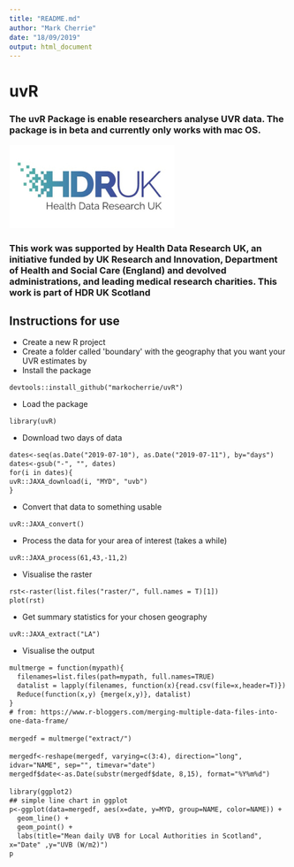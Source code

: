```yaml
---
title: "README.md"
author: "Mark Cherrie"
date: "18/09/2019"
output: html_document
---
```


# uvR

### The uvR Package is enable researchers analyse UVR data. The package is in beta and currently only works with mac OS.
 
![](logo/hdruk.jpg)

### This work was supported by Health Data Research UK, an initiative funded by UK Research and Innovation, Department of Health and Social Care (England) and devolved administrations, and leading medical research charities. This work is part of HDR UK Scotland


## Instructions for use

* Create a new R project 
* Create a folder called 'boundary' with the geography that you want your UVR estimates by
* Install the package

```{r install, include=F}
devtools::install_github("markocherrie/uvR")
```

* Load the package
```{r load, include=F}
library(uvR)
```

* Download two days of data
```{r download, include=F}
dates<-seq(as.Date("2019-07-10"), as.Date("2019-07-11"), by="days")
dates<-gsub("-", "", dates)
for(i in dates){
uvR::JAXA_download(i, "MYD", "uvb")
}
```

* Convert that data to something usable
```{r convert, include=F}
uvR::JAXA_convert()
```

* Process the data for your area of interest (takes a while)
```{r process, include=F}
uvR::JAXA_process(61,43,-11,2)
```

* Visualise the raster
```{r rstviz, include=F}
rst<-raster(list.files("raster/", full.names = T)[1])
plot(rst)
```

* Get summary statistics for your chosen geography
```{r extract, include=F}
uvR::JAXA_extract("LA")
```

* Visualise the output

```{r summaryvisualise, include=F}
multmerge = function(mypath){
  filenames=list.files(path=mypath, full.names=TRUE)
  datalist = lapply(filenames, function(x){read.csv(file=x,header=T)})
  Reduce(function(x,y) {merge(x,y)}, datalist)
}
# from: https://www.r-bloggers.com/merging-multiple-data-files-into-one-data-frame/

mergedf = multmerge("extract/")

mergedf<-reshape(mergedf, varying=c(3:4), direction="long", idvar="NAME", sep="", timevar="date")
mergedf$date<-as.Date(substr(mergedf$date, 8,15), format="%Y%m%d")

library(ggplot2)
## simple line chart in ggplot
p<-ggplot(data=mergedf, aes(x=date, y=MYD, group=NAME, color=NAME)) +
  geom_line() +
  geom_point() +
  labs(title="Mean daily UVB for Local Authorities in Scotland", x="Date" ,y="UVB (W/m2)") 
p
```






